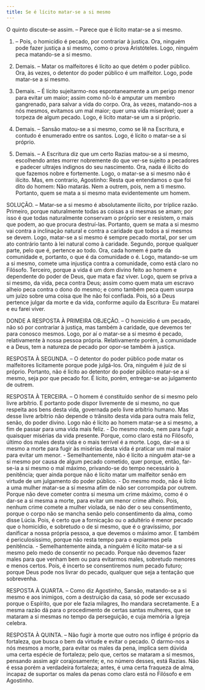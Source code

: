 ```yaml
---
title: Se é lícito matar-se a si mesmo
---
```


O quinto discute-se assim. – Parece que é lícito matar-se a si mesmo.  

1. – Pois, o homicídio é pecado, por contrariar à justiça. Ora, ninguém pode fazer justiça a si mesmo, como o prova Aristóteles. Logo, ninguém peca matando-se a si mesmo.  

2. Demais. – Matar os malfeitores é lícito ao que detém o poder público. Ora, às vezes, o detentor do poder público é um malfeitor. Logo, pode matar-se a si mesmo.  

3. Demais. – É lícito sujeitarmo-nos espontaneamente a um perigo menor para evitar um maior; assim como nô-lo é amputar um membro gangrenado, para salvar a vida do corpo. Ora, às vezes, matando-nos a nós mesmos, evitamos um mal maior; quer uma vida miserável; quer a torpeza de algum pecado. Logo, é lícito matar-se um a si próprio.  

4. Demais. – Sansão matou-se a si mesmo, como se lê na Escritura, e contudo é enumerado entre os santos. Logo, é lícito o matar-se a si próprio.  

5. Demais. – A Escritura diz que um certo Razias matou-se a si mesmo, escolhendo antes morrer nobremente do que ver-se sujeito a pecadores e padecer ultrajes indignos do seu nascimento. Ora, nada é ilícito do que fazemos nobre e fortemente. Logo, o matar-se a si mesmo não é ilícito.  Mas, em contrario, Agostinho: Resta que entendamos o que foi dito do homem: Não matarás. Nem a outrem, pois, nem a ti mesmo. Portanto, quem se mata a si mesmo mata evidentemente um homem.  

SOLUÇÃO. – Matar-se a si mesmo é absolutamente ilícito, por tríplice razão.  Primeiro, porque naturalmente todas as coisas a si mesmas se amam; por isso é que todas naturalmente conservam o próprio ser e resistem, o mais que podem, ao que procura destruí-las. Portanto, quem se mata a si mesmo vai contra a inclinação natural e contra a caridade que todos a si mesmos se devem. Logo, matar-se a si mesmo é sempre pecado mortal, por ser um ato contrário tanto à lei natural como à caridade.  Segundo, porque qualquer parte, pelo que é, pertence ao todo. Ora, cada homem é parte da comunidade e, portanto, o que é da comunidade o é. Logo, matando-se um a si mesmo, comete uma injustiça contra a comunidade, como está claro no Filósofo.  Terceiro, porque a vida é um dom divino feito ao homem e dependente do poder de Deus, que mata e faz viver. Logo, quem se priva a si mesmo, da vida, peca contra Deus; assim como quem mata um escravo alheio peca contra o dono do mesmo; e como também peca quem usurpa um juízo sobre uma coisa que lhe não foi confiada. Pois, só a Deus pertence julgar da morte e da vida, conforme aquilo da Escritura· Eu matarei e eu farei viver.  

DONDE A RESPOSTA À PRIMEIRA OBJEÇÃO. – O homicídio é um pecado, não só por contrariar à justiça, mas também à caridade, que devemos ter para conosco mesmos. Logo, por aí o matar-se a si mesmo é pecado, relativamente à nossa pessoa própria. Relativamente porém, à comunidade e a Deus, tem a natureza de pecado por opor-se também à justiça.  

RESPOSTA À SEGUNDA. – O detentor do poder público pode matar os malfeitores licitamente porque pode julgá-los. Ora, ninguém é juiz de si próprio. Portanto, não é licito ao detentor do poder público matar-se a si mesmo, seja por que pecado for. É lícito, porém, entregar-se ao julgamento de outrem. 

RESPOSTA À TERCEIRA. – O homem é constituído senhor de si mesmo pelo livre arbítrio. E portanto pode dispor livremente de si mesmo, no que respeita aos bens desta vida, governada pelo livre arbítrio humano. Mas desse livre arbítrio não depende o trânsito desta vida para outra mais feliz, senão, do poder divino. Logo não é lícito ao homem matar-se a si mesmo, a fim de passar para uma vida mais feliz. - Do mesmo modo, nem para fugir a quaisquer misérias da vida presente. Porque, como claro está no Filósofo, último dos males desta vida e o mais terrível é a morte. Logo, dar-se a si mesmo a morte para fugir às misérias desta vida é praticar um mal maior para evitar um menor. - Semelhantemente, não é lícito a ninguém atar-se a si mesmo por causa de algum pecado cometido, quer porque, então, far-se-ia a si mesmo o mal máximo, privando-se do tempo necessário à penitência; quer ainda porque não é lícito matar um malfeitor senão em virtude de um julgamento do poder público. - Do mesmo modo, não é lícito a uma mulher matar-se a si mesma afim de não ser corrompida por outrem. Porque não deve cometer contra si mesma um crime máximo, como é o dar-se a si mesma a morte, para evitar um menor crime alheio. Pois, nenhum crime comete a mulher violada, se não der o seu consentimento, porque o corpo não se mancha senão pelo consentimento da alma, como disse Lúcia. Pois, é certo que a fornicação ou o adultério é menor pecado que o homicídio, e sobretudo o de si mesmo, que é o gravíssimo, por danificar a nossa própria pessoa, a que devemos o máximo amor. E também é periculosíssimo, porque não resta tempo para o expiarmos pela penitência. - Semelhantemente ainda, a ninguém é lícito matar-se a si mesmo pelo medo de consentir no pecado. Porque não devemos fazer males para que venham bem ou para evitarmos males, sobretudo menores e menos certos. Pois, é incerto se consentiremos num pecado futuro; porque Deus pode nos livrar do pecado, qualquer que seja a tentação que sobrevenha.  

RESPOSTA À QUARTA. – Como diz Agostinho, Sansão, matando-se a si mesmo e aos inimigos, com a destruição da casa, só pode ser excusado porque o Espírito, que por ele fazia milagres, lho mandara secretamente. E a mesma razão dá para o procedimento de certas santas mulheres, que se mataram a si mesmas no tempo da perseguição, e cuja memória a Igreja celebra.  

RESPOSTA À QUINTA. – Não fugir à morte que outro nos inflige é próprio da fortaleza, que busca o bem da virtude e evitar o pecado. O darmo-nos a nós mesmos a morte, para evitar os males da pena, implica sem dúvida uma certa espécie de fortaleza; pelo que, certos se mataram a si mesmos, pensando assim agir corajosamente; e, no número desses, está Razias. Não é essa porém a verdadeira fortaleza; antes, é uma certa fraqueza de alma, incapaz de suportar os males da penas como claro está no Filósofo e em Agostinho.